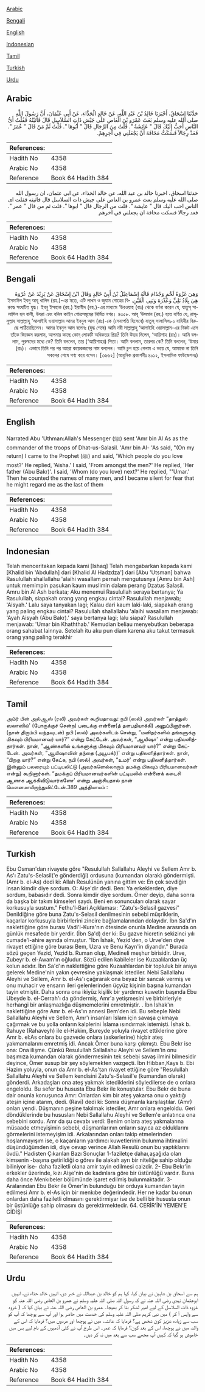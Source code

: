 [Arabic](#arabic)

[Bengali](#bengali)

[English](#english)

[Indonesian](#indonesian)

[Tamil](#tamil)

[Turkish](#turkish)

[Urdu](#urdu)

## Arabic


<div dir="rtl" lang="ar" style={{fontSize:'larger',backgroundColor:'#f8f9fa',padding:20}}>
حَدَّثَنَا إِسْحَاقُ، أَخْبَرَنَا خَالِدُ بْنُ عَبْدِ اللَّهِ، عَنْ خَالِدٍ الْحَذَّاءِ، عَنْ أَبِي عُثْمَانَ، أَنَّ رَسُولَ اللَّهِ صلى الله عليه وسلم بَعَثَ عَمْرَو بْنَ الْعَاصِ عَلَى جَيْشِ ذَاتِ السَّلاَسِلِ قَالَ فَأَتَيْتُهُ فَقُلْتُ أَىُّ النَّاسِ أَحَبُّ إِلَيْكَ قَالَ ‏"‏ عَائِشَةُ ‏"‏‏.‏ قُلْتُ مِنَ الرِّجَالِ قَالَ ‏"‏ أَبُوهَا ‏"‏‏.‏ قُلْتُ ثُمَّ مَنْ قَالَ ‏"‏ عُمَرُ ‏"‏‏.‏ فَعَدَّ رِجَالاً فَسَكَتُّ مَخَافَةَ أَنْ يَجْعَلَنِي فِي آخِرِهِمْ‏.‏
</div>
<div style={{backgroundColor:'#f8f9fa',padding:20, marginBottom: 10}}><table> <thead> <tr> <th>References:</th> <th></th> </tr> </thead> <tbody><tr><td>Hadith No</td><td>4358</td></tr><tr><td>Arabic No</td><td>4358</td></tr><tr><td>Reference</td><td>Book 64 Hadith 384</td></tr></tbody></table></div>


<div dir="rtl" lang="ar" style={{fontSize:'larger',backgroundColor:'#f8f9fa',padding:20}}>
حدثنا اسحاق، اخبرنا خالد بن عبد الله، عن خالد الحذاء، عن ابي عثمان، ان رسول الله صلى الله عليه وسلم بعث عمرو بن العاص على جيش ذات السلاسل قال فاتيته فقلت اى الناس احب اليك قال " عايشة ". قلت من الرجال قال " ابوها ". قلت ثم من قال " عمر ". فعد رجالا فسكت مخافة ان يجعلني في اخرهم
</div>
<div style={{backgroundColor:'#f8f9fa',padding:20, marginBottom: 10}}><table> <thead> <tr> <th>References:</th> <th></th> </tr> </thead> <tbody><tr><td>Hadith No</td><td>4358</td></tr><tr><td>Arabic No</td><td>4358</td></tr><tr><td>Reference</td><td>Book 64 Hadith 384</td></tr></tbody></table></div>

## Bengali


<div dir="rtl" lang="bn" style={{fontSize:'larger',backgroundColor:'#f8f9fa',padding:20}}>
وَهِيَ غَزْوَةُ لَخْمٍ وَجُذَامَ قَالَهُ إِسْمَاعِيْلُ بْنُ أَبِيْ خَالِدٍ وَقَالَ ابْنُ إِسْحَاقَ عَنْ يَزِيْدَ عَنْ عُرْوَةَ هِيَ بِلَادُ بَلِيٍّ وَعُذْرَةَ وَبَنِي الْقَيْنِ. ইসমাঈল ইবনু আবূ খালিদ (রহ.)-এর মতে, এটি লাখম ও জুযাম গোত্রের বিরুদ্ধে সংঘটিত যুদ্ধ। ইবনু ইসহাক (রহ.) ইয়াযীদ (রহ.)-এর মাধ্যমে ‘উরওয়াহ (রাঃ) থেকে বর্ণনা করেন যে, যাতুস্ সালাসিল হল বালী, উযরা এবং বনিল কাইন গোত্রসমূহের নির্মিত নগর। ৪৩৫৮. আবূ ‘উসমান (রহ.) হতে বর্ণিত যে, রাসূলুল্লাহ সাল্লাল্লাহু ‘আলাইহি ওয়াসাল্লাম আমর ইবনুল আস (রাঃ)-কে (সেনাপতি হিসেবে) যাতুস্ সালাসিল৮০ বাহিনীর বিরুদ্ধে পাঠিয়েছিলেন। আমর ইবনুল আস বলেনঃ (যুদ্ধ শেষে) আমি নবী সাল্লাল্লাহু ‘আলাইহি ওয়াসাল্লাম-এর নিকট এসে তাঁকে জিজ্ঞেস করলাম, আপনার কাছে কোন্ লোকটি অধিকতর প্রিয়? তিনি উত্তর দিলেন, ‘আয়িশাহ (রাঃ)। আমি বললাম, পুরুষদের মধ্যে কে? তিনি বললেন, তার (‘আয়িশাহর) পিতা। আমি বললাম, তারপর কে? তিনি বললেন, ‘উমার (রাঃ)। এভাবে তিনি পর পর আরো কয়েকজনের নাম বললেন। আমি চুপ হয়ে গেলাম এ ভয়ে যে, আমাকে না তিনি সকলের শেষে গণ্য করে বসেন। [৩৬৬২] (আধুনিক প্রকাশনীঃ ৪০১২, ইসলামিক ফাউন্ডেশনঃ)
</div>
<div style={{backgroundColor:'#f8f9fa',padding:20, marginBottom: 10}}><table> <thead> <tr> <th>References:</th> <th></th> </tr> </thead> <tbody><tr><td>Hadith No</td><td>4358</td></tr><tr><td>Arabic No</td><td>4358</td></tr><tr><td>Reference</td><td>Book 64 Hadith 384</td></tr></tbody></table></div>

## English


<div dir="ltr" lang="en" style={{fontSize:'larger',backgroundColor:'#f8f9fa',padding:20}}>
Narrated Abu 'Uthman:Allah's Messenger (ﷺ) sent 'Amr bin Al As as the commander of the troops of Dhat-us-Salasil. 'Amr bin Al- 'As said, "(On my return) I came to the Prophet (ﷺ) and said, 'Which people do you love most?' He replied, 'Aisha.' I said, 'From amongst the men?' He replied, 'Her father (Abu Bakr)'. I said, 'Whom (do you love) next?' He replied, "'Umar.' Then he counted the names of many men, and I became silent for fear that he might regard me as the last of them
</div>
<div style={{backgroundColor:'#f8f9fa',padding:20, marginBottom: 10}}><table> <thead> <tr> <th>References:</th> <th></th> </tr> </thead> <tbody><tr><td>Hadith No</td><td>4358</td></tr><tr><td>Arabic No</td><td>4358</td></tr><tr><td>Reference</td><td>Book 64 Hadith 384</td></tr></tbody></table></div>

## Indonesian


<div dir="ltr" lang="id" style={{fontSize:'larger',backgroundColor:'#f8f9fa',padding:20}}>
Telah menceritakan kepada kami [Ishaq] Telah mengabarkan kepada kami [Khalid bin 'Abdullah] dari [Khalid Al Hadzdza'] dari [Abu 'Utsman] bahwa Rasulullah shallallahu 'alaihi wasallam pernah mengutusnya [Amru bin Ash] untuk memimpin pasukan kaum muslimin dalam perang Dzatus Salasil. Amru bin Al Ash berkata; Aku menemui Rasulullah seraya bertanya; Ya Rasulullah, siapakah orang yang engkau cintai? Rasulullah menjawab; 'Aisyah.' Lalu saya tanyakan lagi; Kalau dari kaum laki-laki, siapakah orang yang paling engkau cintai? Rasulullah shallallahu 'alaihi wasallam menjawab: 'Ayah Aisyah (Abu Bakr).' saya bertanya lagi; lalu siapa? Rasulullah menjawab: 'Umar bin Khaththab.' Kemudian beliau menyebutkan beberapa orang sahabat lainnya. Setelah itu aku pun diam karena aku takut termasuk orang yang paling terakhir
</div>
<div style={{backgroundColor:'#f8f9fa',padding:20, marginBottom: 10}}><table> <thead> <tr> <th>References:</th> <th></th> </tr> </thead> <tbody><tr><td>Hadith No</td><td>4358</td></tr><tr><td>Arabic No</td><td>4358</td></tr><tr><td>Reference</td><td>Book 64 Hadith 384</td></tr></tbody></table></div>

## Tamil


<div dir="ltr" lang="ta" style={{fontSize:'larger',backgroundColor:'#f8f9fa',padding:20}}>
அம்ர் பின் அல்ஆஸ் (ரலி) அவர்கள் கூறியதாவது: நபி (ஸல்) அவர்கள் “தாத்துஸ் ஸலாஸில்' (போருக்குச் சென்ற) படைக்கு என்னை(த் தளபதியாக்கி) அனுப்பினார்கள். (நான் திரும்பி வந்தவுடன்) நபி (ஸல்) அவர்களிடம் சென்று, “மனிதர்களில் தங்களுக்கு மிகவும் பிரியமானவர் யார்?” என்று கேட்டேன். அவர்கள், “ஆயிஷா' என்று பதிலளித்தார்கள். நான், “ஆண்களில் உங்களுக்கு மிகவும் பிரியமானவர் யார்?” என்று கேட்டேன். அவர்கள், “ஆயிஷாவின் தந்தை (அபூபக்ர்)' என்று பதிலளித்தார்கள். நான், “பிறகு யார்?” என்று கேட்க, நபி (ஸல்) அவர்கள், “உமர்' என்று பதிலளித்தார்கள். இன்னும் பலரையும் பட்டியலிட்டு (அவர்களெல்லாரும் தமக்கு மிகவும் பிரியமானவர்கள் என்று) கூறினார்கள். “தமக்குப் பிரியமானவர்களின் பட்டியலில் என்னைக் கடைசி ஆளாக ஆக்கிவிடுவார்களோ' என்று அஞ்சியதால் நான் மௌனமாயிருந்துவிட்டேன்.389 அத்தியாயம் :
</div>
<div style={{backgroundColor:'#f8f9fa',padding:20, marginBottom: 10}}><table> <thead> <tr> <th>References:</th> <th></th> </tr> </thead> <tbody><tr><td>Hadith No</td><td>4358</td></tr><tr><td>Arabic No</td><td>4358</td></tr><tr><td>Reference</td><td>Book 64 Hadith 384</td></tr></tbody></table></div>

## Turkish


<div dir="ltr" lang="tr" style={{fontSize:'larger',backgroundColor:'#f8f9fa',padding:20}}>
Ebu Osman'dan rivayete göre "Resulullah Sallallahu Aleyhi ve Sellem Amr b. As'ı Zatu's-Selasil('e gönderdiği) ordusuna (kumandan olarak) göndermişti. (Amr b. el-As) dedi ki: Allah Resulünün yanına gittim ve: En çok sevdiğin insan kimdir diye sordum. O: Aişe'dir dedi. Ben: Ya erkeklerden, diye sordum, babasıdır dedi. Sonra kimdir diye sordum. Ömer deyip, daha sonra da başka bir takım kimseleri saydı. Beni en sonuncuları olarak sayar korkusuyla sustum." Fethu'l-Bari Açıklaması: "Zatu's-Selasil gazvesi" Denildiğine göre buna Zatu's-Selasil denilmesinin sebebi müşriklerin, kaçarlar korkusuyla birbirlerini zincire bağlamalarından dolayıdır. İbn Sa'd'ın naklettiğine göre burası Vadi'l-Kura'nın ötesinde onunla Medine arasında on günlük mesafede bir yerdir. (İbn Sa'd) der ki: Bu gazve hicretin sekizinci yılı cumade'l-ahire ayında olmuştur. "İbn İshak, Yezid'den, o Urve'den diye rivayet ettiğine göre burası Bem, Uzra ve Benu Kayn'in diyarıdır." Burada sözü geçen Yezid, Yezid b. Ruman olup, Medineli meşhur birisidir. Urve, Zubeyr b. el-Awam'ın oğludur. Sözü edilen kabileler ise Kuzaalılardan üç kolun adıdır. İbn Sa'd'ın naklettiğine göre Kuzaahlardan bir topluluk bir araya gelerek Medine'nin yakın çevresine yaklaşmak istediler. Nebi Sallallahu Aleyhi ve Sellem, Amr b. el-As'ı çağırarak ona beyaz bir sancak vermiş ve onu muhacir ve ensarın ileri gelenlerinden üçyüz kişinin başına kumandan tayin etmiştir. Daha sonra ona ikiyüz kişilik bir yardımcı kuwetin başında Ebu Ubeyde b. el-Cerrah'ı da göndermiş, Amr'a yetişmesini ve birbirleriyle herhangi bir anlaşmazlığa düşmemelerini emretmiştir. . İbn İshak'ın naklettiğine göre Amr b. el-As'ın annesi Bem'den idi. Bu sebeple Nebi Sallallahu Aleyhi ve Sellem, Amr'ı insanları İslam için savaşa çıkmaya çağırmak ve bu yolla onların kalplerini İslama ısındırmak istemişti. İshak b. Rahuye (Rahaveyh) ile el-Hakim, Bureyde yoluyla rivayet ettiklerine göre Amr b. el:As onlara bu gazvede onlara (askerlerine) hiçbir ateş yakmamalarını emretmiş idi. Ancak Ömer buna karşı çıkmıştı. Ebu Bekr ise ona: Ona ilişme. Çünkü ResuluIlah Sallallahu Aleyhi ve Sellem'in onu başımıza kumandan olarak göndermesinin tek sebebi savaş ilmini bilmesidir deyince, Ömer susup bir şey söylemekten vazgeçti. İbn Hibban,Kays b. Ebi Hazim yoluyla, onun da Amr b. el-As'tan rivayet ettiğine göre "Resulullah Sallallahu Aleyhi ve Sellem kendisini Zatu's-Selasil'e (kumandan olarak) gönderdi. Arkadaşları ona ateş yakmak istediklerini söyledilerse de o onlara engeloldu. Bu sefer bu hususta Ebu Bekr ile konuştular. Ebu Bekr de buna dair onunla konuşunca Amr: Onlardan kim bir ateş yakarsa onu o yaktığı ateşin içine atarım, dedi. (Ravi) dedi ki: Sonra düşmanla karşılaştılar. (Amr) onları yendi. Düşmanın peşine takılmak istediler, Amr onlara engeloldu. Geri döndüklerinde bu hususları Nebi Sallallahu Aleyhi ve Sellem'e anlatınca ona sebebini sordu. Amr da şu cevabı verdi: Benim onlara ateş yakmalarına müsaade etmeyişimin sebebi, düşmanlarının onların sayıca az olduklarını görmelerini istemeyişim idi. Arkalarından onları takip etmelerinden hoşlanmayışım ise, o kaçanların yardımcı kuwetlerinin bulunma ihtimalini düşündüğümden idi, diye cevap verince Allah Resulü onun bu yaptıklarını övdü." Hadisten Çıkarılan Bazı Sonuçlar 1-faziletçe dahaı,aşağıda olan kimsenin -başına getirildiği o görev ile alakah ayrı bir niteliğe sahip olduğu biliniyor ise- daha faziletli olana amir tayin edilmesi caizdir. 2- Ebu Bekr'in erkekler üzerinde, kızı Aişe'nin de kadınlara göre bir üstünlüğü vardır. Buna daha önce Menkıbeler bölümünde işaret edilmiş bulunmaktadır. 3- Aralarından Ebu Bekr ile Ömer'in bulunduğu bir orduya kumandan tayin edilmesi Amr b. el-As için bir menkıbe değerindedir. Her ne kadar bu onun onlardan daha faziletli olmasını gerektirmiyar ise de belli bir hususta onun bir üstünlüğe sahip olmasını da gerektirmektedir. 64. CERİR'İN YEMEN'E GİDİŞİ
</div>
<div style={{backgroundColor:'#f8f9fa',padding:20, marginBottom: 10}}><table> <thead> <tr> <th>References:</th> <th></th> </tr> </thead> <tbody><tr><td>Hadith No</td><td>4358</td></tr><tr><td>Arabic No</td><td>4358</td></tr><tr><td>Reference</td><td>Book 64 Hadith 384</td></tr></tbody></table></div>

## Urdu


<div dir="rtl" lang="ur" style={{fontSize:'larger',backgroundColor:'#f8f9fa',padding:20}}>
ہم سے اسحاق بن شاہین نے بیان کیا، کہا ہم کو خالد بن عبداللہ نے خبر دی، انہیں خالد حذاء نے، انہیں ابوعثمان نہدی رضی اللہ عنہ نے کہ رسول اللہ صلی اللہ علیہ وسلم نے عمرو بن العاص رضی اللہ عنہ کو غزوہ ذات السلاسل کے لیے امیر لشکر بنا کر بھیجا۔ عمرو بن العاص رضی اللہ عنہ نے بیان کیا کہ ( غزوہ سے واپس آ کر ) میں نبی کریم صلی اللہ علیہ وسلم کی خدمت میں حاضر ہوا اور آپ سے پوچھا کہ آپ کو سب سے زیادہ عزیز کون شخص ہے؟ فرمایا کہ عائشہ، میں نے پوچھا اور مردوں میں؟ فرمایا کہ اس کے والد، میں نے پوچھا، اس کے بعد کون؟ فرمایا کہ عمر۔ اس طرح آپ نے کئی آدمیوں کے نام لیے بس میں خاموش ہو گیا کہ کہیں آپ مجھے سب سے بعد میں نہ کر دیں۔
</div>
<div style={{backgroundColor:'#f8f9fa',padding:20, marginBottom: 10}}><table> <thead> <tr> <th>References:</th> <th></th> </tr> </thead> <tbody><tr><td>Hadith No</td><td>4358</td></tr><tr><td>Arabic No</td><td>4358</td></tr><tr><td>Reference</td><td>Book 64 Hadith 384</td></tr></tbody></table></div>